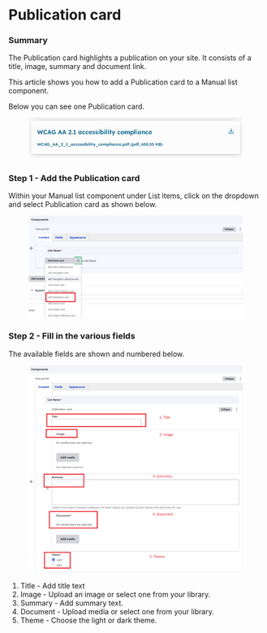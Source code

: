 # Publication card

### Summary <a href="#publicationcardcomponent-summary" id="publicationcardcomponent-summary"></a>

The Publication card highlights a publication on your site. It consists of a title, image, summary and document link.

This article shows you how to add a Publication card to a Manual list component.

Below you can see one Publication card.

<figure><img src="../../../.gitbook/assets/image (26).png" alt=""><figcaption></figcaption></figure>

### Step 1 - Add the Publication card <a href="#publicationcardcomponent-step1-addthepublicationcard" id="publicationcardcomponent-step1-addthepublicationcard"></a>

Within your Manual list component under List items, click on the dropdown and select Publication card as shown below.

<figure><img src="../../../.gitbook/assets/image (14).png" alt=""><figcaption></figcaption></figure>

### Step 2 - Fill in the various fields <a href="#publicationcardcomponent-step2-fillinthevariousfields" id="publicationcardcomponent-step2-fillinthevariousfields"></a>

The available fields are shown and numbered below.

<figure><img src="../../../.gitbook/assets/image (2).png" alt=""><figcaption></figcaption></figure>

1. Title - Add title text
2. Image - Upload an image or select one from your library.
3. Summary - Add summary text.
4. Document - Upload media or select one from your library.
5. Theme - Choose the light or dark theme.
